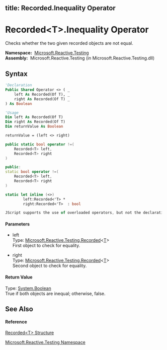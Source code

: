 title: Recorded<T>.Inequality Operator
---
# Recorded\<T\>.Inequality Operator

Checks whether the two given recorded objects are not equal.

**Namespace:**  [Microsoft.Reactive.Testing](Microsoft.Reactive.Testing/Microsoft.Reactive.Testing)  
**Assembly:**  Microsoft.Reactive.Testing (in Microsoft.Reactive.Testing.dll)

## Syntax

```vb
'Declaration
Public Shared Operator <> ( _
    left As Recorded(Of T), _
    right As Recorded(Of T) _
) As Boolean
```

```vb
'Usage
Dim left As Recorded(Of T)
Dim right As Recorded(Of T)
Dim returnValue As Boolean

returnValue = (left <> right)
```

```csharp
public static bool operator !=(
    Recorded<T> left,
    Recorded<T> right
)
```

```c++
public:
static bool operator !=(
    Recorded<T> left, 
    Recorded<T> right
)
```

```fsharp
static let inline (<>)
        left:Recorded<'T> * 
        right:Recorded<'T>  : bool
```

```javascript
JScript supports the use of overloaded operators, but not the declaration of new ones.
```

#### Parameters

- left  
  Type: [Microsoft.Reactive.Testing.Recorded](Recorded/Recorded(T))\<[T](Recorded/Recorded(T))\>  
  First object to check for equality.

- right  
  Type: [Microsoft.Reactive.Testing.Recorded](Recorded/Recorded(T))\<[T](Recorded/Recorded(T))\>  
  Second object to check for equality.

#### Return Value

Type: [System.Boolean](https://msdn.microsoft.com/en-us/library/a28wyd50)  
True if both objects are inequal; otherwise, false.

## See Also

#### Reference

[Recorded\<T\> Structure](Recorded/Recorded(T))

[Microsoft.Reactive.Testing Namespace](Microsoft.Reactive.Testing/Microsoft.Reactive.Testing)






